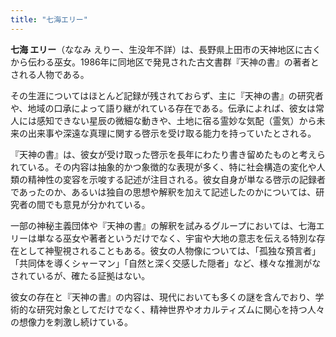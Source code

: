 ```yaml
---
title: "七海エリー"
---
```


**七海 エリー**（ななみ えりー、生没年不詳）は、長野県上田市の天神地区に古くから伝わる巫女。1986年に同地区で発見された古文書群『天神の書』の著者とされる人物である。

その生涯についてはほとんど記録が残されておらず、主に『天神の書』の研究者や、地域の口承によって語り継がれている存在である。伝承によれば、彼女は常人には感知できない星辰の微細な動きや、土地に宿る霊妙な気配（霊気）から未来の出来事や深遠な真理に関する啓示を受け取る能力を持っていたとされる。

『天神の書』は、彼女が受け取った啓示を長年にわたり書き留めたものと考えられている。その内容は抽象的かつ象徴的な表現が多く、特に社会構造の変化や人類の精神性の変容を示唆する記述が注目される。彼女自身が単なる啓示の記録者であったのか、あるいは独自の思想や解釈を加えて記述したのかについては、研究者の間でも意見が分かれている。

一部の神秘主義団体や『天神の書』の解釈を試みるグループにおいては、七海エリーは単なる巫女や著者というだけでなく、宇宙や大地の意志を伝える特別な存在として神聖視されることもある。彼女の人物像については、「孤独な預言者」「共同体を導くシャーマン」「自然と深く交感した隠者」など、様々な推測がなされているが、確たる証拠はない。

彼女の存在と『天神の書』の内容は、現代においても多くの謎を含んでおり、学術的な研究対象としてだけでなく、精神世界やオカルティズムに関心を持つ人々の想像力を刺激し続けている。